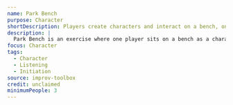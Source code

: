 ```yaml
---
name: Park Bench
purpose: Character
shortDescription: Players create characters and interact on a bench, one at a time.
description: |
  Park Bench is an exercise where one player sits on a bench as a character, and others join one at a time, creating new interactions. Builds character work, listening, and scene initiation skills.
focus: Character
tags:
  - Character
  - Listening
  - Initiation
source: improv-toolbox
credit: unclaimed
minimumPeople: 3
---
```


